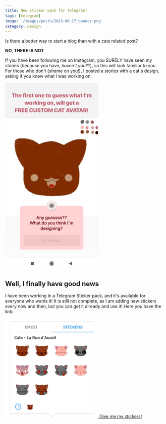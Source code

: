 ```yaml
---
title: New sticker pack for Telegram!
tags: [telegram]
image: '/images/posts/2019-06-27_banner.png'
category: Design
---
```


Is there a better way to start a blog than with a cats related post?

**NO, THERE IS NOT**
<!--more-->

If you have been following me on Instagram, you SURELY have seen my stories (because you have, *haven't you??*), so this 
will look familiar to you. For those who don't (*shame* on you!), I posted a stories with a cat's design, asking if you 
knew what I was working on:

<img src="/images/posts/2019-06-27_instaStory.png" alt="Instagram story" data-align="center" width="300"/>

## Well, I finally have good news

I have been working in a Telegram Sticker pack, and it's available for everyone who wants it! It is still not complete, as 
I am adding new stickers every now and then, but you can get it already and use it! Here you have the link:

<div data-align="center">
    <a href="https://telegram.me/addstickers/Cats_LaRueAuseil" target="_blank">
        <img src="/images/posts/2019-06-27_stickerPack.png" alt="Instagram story" width="300"/>
    </a>
    <a href="https://telegram.me/addstickers/Cats_LaRueAuseil" target="_blank" class='c-btn c-btn--active'>Give me my stickers!</a>
</div>